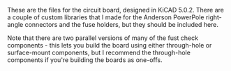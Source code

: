 These are the files for the circuit board, designed in KiCAD 5.0.2. There are a couple of custom libraries that I made for the Anderson PowerPole right-angle connectors and the fuse holders, but they should be included here. 

Note that there are two parallel versions of many of the fust check components - this lets you build the board using either through-hole or surface-mount components, but I recommend the through-hole components if you're building the boards as one-offs.

